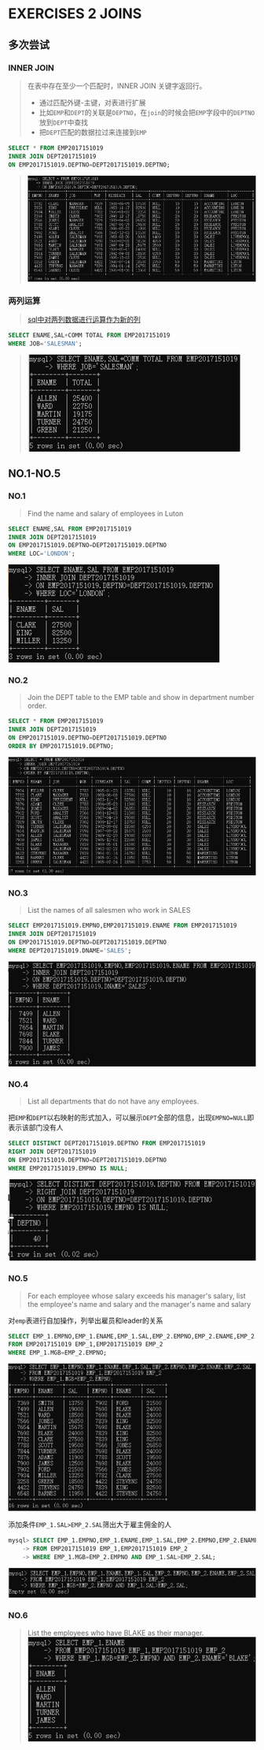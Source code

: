 # EXERCISES	2 JOINS

## 多次尝试

### INNER JOIN
> 在表中存在至少一个匹配时，INNER JOIN 关键字返回行。
> * 通过匹配外键-主键，对表进行扩展
> * 比如`EMP`和`DEPT`的关联是`DEPTNO`，在`join`的时候会把`EMP`字段中的`DEPTNO`放到`DEPT`中查找
> * 把`DEPT`匹配的数据拉过来连接到`EMP`

```sql
SELECT * FROM EMP2017151019
INNER JOIN DEPT2017151019
ON EMP2017151019.DEPTNO=DEPT2017151019.DEPTNO;
```
> ![alt](img/innerjoin.1.png)

### 两列运算
> [sql中对两列数据进行运算作为新的列](https://blog.csdn.net/u013703363/article/details/62893063)
```sql
SELECT ENAME,SAL+COMM TOTAL FROM EMP2017151019
WHERE JOB='SALESMAN';
```
> ![alt](img/cal.png)


## NO.1-NO.5

### NO.1
> Find the name and salary of employees in Luton

```sql
SELECT ENAME,SAL FROM EMP2017151019
INNER JOIN DEPT2017151019
ON EMP2017151019.DEPTNO=DEPT2017151019.DEPTNO
WHERE LOC='LONDON';
```
![alt](img/exe2_1.png)

### NO.2
> Join the DEPT table to the EMP table and show in department number order.
```sql
SELECT * FROM EMP2017151019
INNER JOIN DEPT2017151019
ON EMP2017151019.DEPTNO=DEPT2017151019.DEPTNO
ORDER BY EMP2017151019.DEPTNO;
```
![alt](img/_exe2.2.png)

### NO.3
> List the names of all salesmen who work in SALES
```sql
SELECT EMP2017151019.EMPNO,EMP2017151019.ENAME FROM EMP2017151019
INNER JOIN DEPT2017151019
ON EMP2017151019.DEPTNO=DEPT2017151019.DEPTNO
WHERE DEPT2017151019.DNAME='SALES';
```
![alt](img/_exe2.3.png)

### NO.4
> List all departments that do not have any employees.

把`EMP`和`DEPT`以右映射的形式加入，可以展示`DEPT`全部的信息，出现`EMPNO=NULL`即表示该部门没有人
```sql
SELECT DISTINCT DEPT2017151019.DEPTNO FROM EMP2017151019
RIGHT JOIN DEPT2017151019
ON EMP2017151019.DEPTNO=DEPT2017151019.DEPTNO
WHERE EMP2017151019.EMPNO IS NULL;
```
![alt](img/_exe2.4.png)

### NO.5
> For each employee whose salary exceeds his manager's salary, list the employee's name and salary and the manager's name and salary

对`emp`表进行自加操作，列举出雇员和leader的关系
```sql
SELECT EMP_1.EMPNO,EMP_1.ENAME,EMP_1.SAL,EMP_2.EMPNO,EMP_2.ENAME,EMP_2.SAL
FROM EMP2017151019 EMP_1,EMP2017151019 EMP_2
WHERE EMP_1.MGB=EMP_2.EMPNO;
```
![alt](img/_exe2.5.1.png)

添加条件`EMP_1.SAL>EMP_2.SAL`筛出大于雇主佣金的人
```sql
mysql> SELECT EMP_1.EMPNO,EMP_1.ENAME,EMP_1.SAL,EMP_2.EMPNO,EMP_2.ENAME,EMP_2.SAL
    -> FROM EMP2017151019 EMP_1,EMP2017151019 EMP_2
    -> WHERE EMP_1.MGB=EMP_2.EMPNO AND EMP_1.SAL>EMP_2.SAL;
```
![alt](img/_exe2.5.2.png)

### NO.6
>  List the employees who have BLAKE as their manager.
![alt](img/_exe2.5.6.png)
